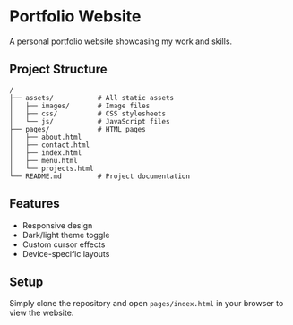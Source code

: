 # Portfolio Website

A personal portfolio website showcasing my work and skills.

## Project Structure

```
/
├── assets/           # All static assets
│   ├── images/       # Image files
│   ├── css/          # CSS stylesheets
│   └── js/           # JavaScript files
├── pages/            # HTML pages
│   ├── about.html
│   ├── contact.html
│   ├── index.html
│   ├── menu.html
│   └── projects.html
└── README.md         # Project documentation
```

## Features

- Responsive design
- Dark/light theme toggle
- Custom cursor effects
- Device-specific layouts

## Setup

Simply clone the repository and open `pages/index.html` in your browser to view the website.